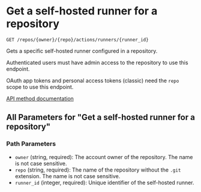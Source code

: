 # Get a self-hosted runner for a repository

`GET /repos/{owner}/{repo}/actions/runners/{runner_id}`

Gets a specific self-hosted runner configured in a repository.

Authenticated users must have admin access to the repository to use this endpoint.

OAuth app tokens and personal access tokens (classic) need the `repo` scope to use this endpoint.

[API method documentation](https://docs.github.com/rest/actions/self-hosted-runners#get-a-self-hosted-runner-for-a-repository)

## All Parameters for "Get a self-hosted runner for a repository"

### Path Parameters

- `owner` (string, required): The account owner of the repository. The name is not case sensitive.
- `repo` (string, required): The name of the repository without the `.git` extension. The name is not case sensitive.
- `runner_id` (integer, required): Unique identifier of the self-hosted runner.